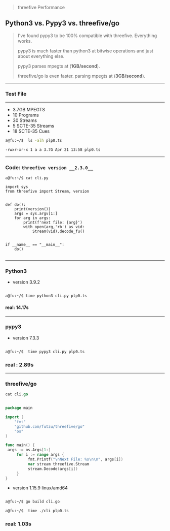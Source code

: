 > threefive Performance
## Python3 vs. Pypy3 vs. threefive/go
>
>I've found pypy3 to be 100% compatible with threefive. Everything works.
>
>pypy3 is much faster than python3 at bitwise operations and just about everything else.
>
> pypy3 parses mpegts at (__1GB/second__).
>
>threefive/go is even faster.
> parsing mpegts at (__3GB/second__).
>
>
___
### Test File
___
  * 3.7GB MPEGTS
  * 10 Programs
  * 30 Streams
  * 5 SCTE-35 Streams
  * 18 SCTE-35 Cues

```sh
a@fu:~/$  ls -alh plp0.ts 

-rwxr-xr-x 1 a a 3.7G Apr 21 13:58 plp0.ts
```
___
### Code: ```threefive version __2.3.0__```
```python3
a@fu:~/$ cat cli.py

import sys 
from threefive import Stream, version 
 
 
def do(): 
    print(version()) 
    args = sys.argv[1:] 
    for arg in args: 
        print(f'next file: {arg}') 
        with open(arg,'rb') as vid: 
            Stream(vid).decode_fu() 
 
 
if __name__ == "__main__": 
    do()
 
```
___
### Python3 
* version 3.9.2
```sh

a@fu:~/$ time python3 cli.py plp0.ts
```

#### real:   14.17s

___
### pypy3 
* version 7.3.3 

```sh

a@fu:~/$  time pypy3 cli.py plp0.ts

```
### real	:   2.89s

___
### threefive/go

```go
cat cli.go


package main

import (
	"fmt"
	"github.com/futzu/threefive/go"
	"os"
)

func main() {
 args := os.Args[1:]
	 for i := range args {
		  fmt.Printf("\nNext File: %s\n\n", args[i])
		  var stream threefive.Stream
		  stream.Decode(args[i])
	 }
}

```
* version 1.15.9 linux/amd64
```sh

a@fu:~/$ go build cli.go

a@fu:~/$  time ./cli plp0.ts

```
### real:  1.03s


